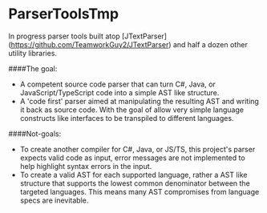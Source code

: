 ParserToolsTmp
==============

In progress parser tools built atop [JTextParser] (https://github.com/TeamworkGuy2/JTextParser) and half a dozen other utility libraries. 

####The goal:
* A competent source code parser that can turn C#, Java, or JavaScript/TypeScript code into a simple AST like structure. 
* A 'code first' parser aimed at manipulating the resulting AST and writing it back as source code.  With the goal of allow very simple language constructs like interfaces to be transpiled to different languages. 

####Not-goals: 
* To create another compiler for C#, Java, or JS/TS, this project's parser expects valid code as input, error messages are not implemented to help highlight syntax errors in the input. 
* To create a valid AST for each supported language, rather a AST like structure that supports the lowest common denominator between the targeted languages. This means many AST compromises from language specs are inevitable. 
